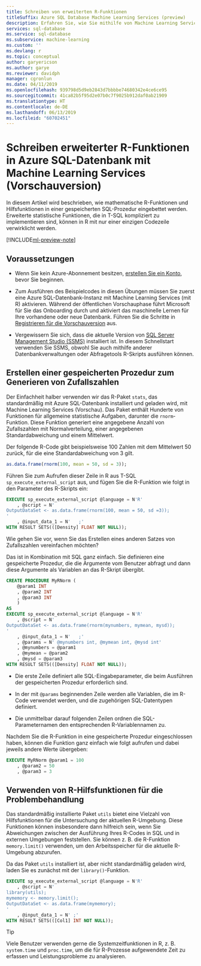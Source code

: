 ```yaml
---
title: Schreiben von erweiterten R-Funktionen
titleSuffix: Azure SQL Database Machine Learning Services (preview)
description: Erfahren Sie, wie Sie mithilfe von Machine Learning Services (Vorschauversion) eine R-Funktion für erweiterte statistische Berechnungen in Azure SQL-Datenbank schreiben.
services: sql-database
ms.service: sql-database
ms.subservice: machine-learning
ms.custom: ''
ms.devlang: r
ms.topic: conceptual
author: garyericson
ms.author: garye
ms.reviewer: davidph
manager: cgronlun
ms.date: 04/11/2019
ms.openlocfilehash: 939798d5d9eb2843d7bbbbe74680342e4ce6ce95
ms.sourcegitcommit: 41ca82b5f95d2e07b0c7f9025b912daf0ab21909
ms.translationtype: HT
ms.contentlocale: de-DE
ms.lasthandoff: 06/13/2019
ms.locfileid: "60702451"
---
```

# <a name="write-advanced-r-functions-in-azure-sql-database-using-machine-learning-services-preview"></a>Schreiben erweiterter R-Funktionen in Azure SQL-Datenbank mit Machine Learning Services (Vorschauversion)

In diesem Artikel wird beschrieben, wie mathematische R-Funktionen und Hilfsfunktionen in einer gespeicherten SQL-Prozedur eingebettet werden. Erweiterte statistische Funktionen, die in T-SQL kompliziert zu implementieren sind, können in R mit nur einer einzigen Codezeile verwirklicht werden.

[!INCLUDE[ml-preview-note](../../includes/sql-database-ml-preview-note.md)]

## <a name="prerequisites"></a>Voraussetzungen

- Wenn Sie kein Azure-Abonnement besitzen, [erstellen Sie ein Konto](https://azure.microsoft.com/free/), bevor Sie beginnen.

- Zum Ausführen des Beispielcodes in diesen Übungen müssen Sie zuerst eine Azure SQL-Datenbank-Instanz mit Machine Learning Services (mit R) aktivieren. Während der öffentlichen Vorschauphase führt Microsoft für Sie das Onboarding durch und aktiviert das maschinelle Lernen für Ihre vorhandene oder neue Datenbank. Führen Sie die Schritte in [Registrieren für die Vorschauversion](sql-database-machine-learning-services-overview.md#signup) aus.

- Vergewissern Sie sich, dass die aktuelle Version von [SQL Server Management Studio (SSMS)](https://docs.microsoft.com/sql/ssms/sql-server-management-studio-ssms) installiert ist. In diesem Schnellstart verwenden Sie SSMS, obwohl Sie auch mithilfe anderer Datenbankverwaltungen oder Abfragetools R-Skripts ausführen können.

## <a name="create-a-stored-procedure-to-generate-random-numbers"></a>Erstellen einer gespeicherten Prozedur zum Generieren von Zufallszahlen

Der Einfachheit halber verwenden wir das R-Paket `stats`, das standardmäßig mit Azure SQL-Datenbank installiert und geladen wird, mit Machine Learning Services (Vorschau). Das Paket enthält Hunderte von Funktionen für allgemeine statistische Aufgaben, darunter die `rnorm`-Funktion. Diese Funktion generiert eine angegebene Anzahl von Zufallszahlen mit Normalverteilung, einer angegebenen Standardabweichung und einem Mittelwert.

Der folgende R-Code gibt beispielsweise 100 Zahlen mit dem Mittelwert 50 zurück, für die eine Standardabweichung von 3 gilt.

```R
as.data.frame(rnorm(100, mean = 50, sd = 3));
```

Führen Sie zum Aufrufen dieser Zeile in R aus T-SQL `sp_execute_external_script` aus, und fügen Sie die R-Funktion wie folgt in den Parameter des R-Skripts ein:

```sql
EXECUTE sp_execute_external_script @language = N'R'
    , @script = N'
OutputDataSet <- as.data.frame(rnorm(100, mean = 50, sd =3));
'
    , @input_data_1 = N'   ;'
WITH RESULT SETS(([Density] FLOAT NOT NULL));
```

Wie gehen Sie vor, wenn Sie das Erstellen eines anderen Satzes von Zufallszahlen vereinfachen möchten?

Das ist in Kombination mit SQL ganz einfach. Sie definieren eine gespeicherte Prozedur, die die Argumente vom Benutzer abfragt und dann diese Argumente als Variablen an das R-Skript übergibt.

```sql
CREATE PROCEDURE MyRNorm (
    @param1 INT
    , @param2 INT
    , @param3 INT
    )
AS
EXECUTE sp_execute_external_script @language = N'R'
    , @script = N'
OutputDataSet <- as.data.frame(rnorm(mynumbers, mymean, mysd));
'
    , @input_data_1 = N'   ;'
    , @params = N' @mynumbers int, @mymean int, @mysd int'
    , @mynumbers = @param1
    , @mymean = @param2
    , @mysd = @param3
WITH RESULT SETS(([Density] FLOAT NOT NULL));
```

- Die erste Zeile definiert alle SQL-Eingabeparameter, die beim Ausführen der gespeicherten Prozedur erforderlich sind.

- In der mit `@params` beginnenden Zeile werden alle Variablen, die im R-Code verwendet werden, und die zugehörigen SQL-Datentypen definiert.

- Die unmittelbar darauf folgenden Zeilen ordnen die SQL-Parameternamen den entsprechenden R-Variablennamen zu.

Nachdem Sie die R-Funktion in eine gespeicherte Prozedur eingeschlossen haben, können die Funktion ganz einfach wie folgt aufrufen und dabei jeweils andere Werte übergeben:

```sql
EXECUTE MyRNorm @param1 = 100
    , @param2 = 50
    , @param3 = 3
```

## <a name="use-r-utility-functions-for-troubleshooting"></a>Verwenden von R-Hilfsfunktionen für die Problembehandlung

Das standardmäßig installierte Paket `utils` bietet eine Vielzahl von Hilfsfunktionen für die Untersuchung der aktuellen R-Umgebung. Diese Funktionen können insbesondere dann hilfreich sein, wenn Sie Abweichungen zwischen der Ausführung Ihres R-Codes in SQL und in externen Umgebungen feststellen. Sie können z. B. die R-Funktion `memory.limit()` verwenden, um den Arbeitsspeicher für die aktuelle R-Umgebung abzurufen.

Da das Paket `utils` installiert ist, aber nicht standardmäßig geladen wird, laden Sie es zunächst mit der `library()`-Funktion.

```sql
EXECUTE sp_execute_external_script @language = N'R'
    , @script = N'
library(utils);
mymemory <- memory.limit();
OutputDataSet <- as.data.frame(mymemory);
'
    , @input_data_1 = N' ;'
WITH RESULT SETS(([Col1] INT NOT NULL));
```

> [!TIP]
> Viele Benutzer verwenden gerne die Systemzeitfunktionen in R, z. B. `system.time` und `proc.time`, um die für R-Prozesse aufgewendete Zeit zu erfassen und Leistungsprobleme zu analysieren.
